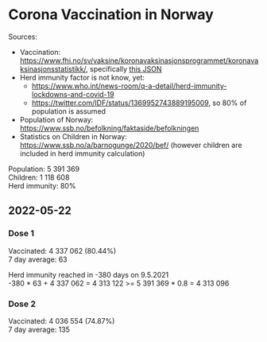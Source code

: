 # Corona Vaccination in Norway

Sources:

- Vaccination: <https://www.fhi.no/sv/vaksine/koronavaksinasjonsprogrammet/koronavaksinasjonsstatistikk/>, specifically [this JSON](https://www.fhi.no/api/chartdata/api/99119)
- Herd immunity factor is not know, yet:
  - <https://www.who.int/news-room/q-a-detail/herd-immunity-lockdowns-and-covid-19>
  - <https://twitter.com/IDF/status/1369952743889195009>, so 80% of population is assumed
- Population of Norway: <https://www.ssb.no/befolkning/faktaside/befolkningen>
- Statistics on Children in Norway: https://www.ssb.no/a/barnogunge/2020/bef/ (however children are included in herd immunity calculation)

Population: 5 391 369  
Children: 1 118 608  
Herd immunity: 80%  

## 2022-05-22

### Dose 1

Vaccinated: 4 337 062 (80.44%)  
7 day average: 63

Herd immunity reached in -380 days on 9.5.2021  
-380 * 63 + 4 337 062 = 4 313 122 >= 5 391 369 * 0.8 = 4 313 096

### Dose 2

Vaccinated: 4 036 554 (74.87%)  
7 day average: 135

